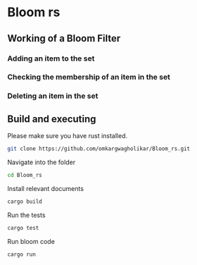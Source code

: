 # Bloom rs

## Working of a Bloom Filter

### Adding an item to the set


### Checking the membership of an item in the set

### Deleting an item in the set

## Build and executing

Please make sure you have rust installed.

```bash
git clone https://github.com/omkargwagholikar/Bloom_rs.git
```
Navigate into the folder

```bash
cd Bloom_rs
```

Install relevant documents 

```bash
cargo build
```

Run the tests

```bash
cargo test
```

Run bloom code

```bash
cargo run
```